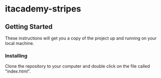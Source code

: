 # itacademy-stripes

## Getting Started

These instructions will get you a copy of the project up and running on your local machine.

### Installing

Clone the repository to your computer and double click on the file called "index.html". 


